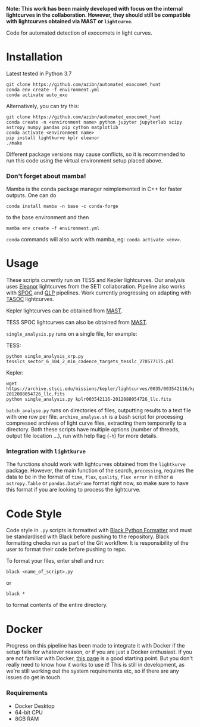 **Note: This work has been mainly developed with focus on the internal lightcurves in the collaboration. However, they should still be compatible with lightcurves obtained via MAST or `lightcurve`.**

Code for automated detection of exocomets in light curves.

# Installation

Latest tested in Python 3.7
	
	git clone https://github.com/azibn/automated_exocomet_hunt
	conda env create -f environment.yml
	conda activate auto_exo

Alternatively, you can try this:

	git clone https://github.com/azibn/automated_exocomet_hunt
	conda create -n <environment name> python jupyter jupyterlab scipy astropy numpy pandas pip cython matplotlib
	conda activate <environment name>
	pip install lightkurve kplr eleanor
	./make
 
Different package versions may cause conflicts, so it is recommended to run this code using the virtual environment setup placed above. 

### Don't forget about mamba!

Mamba is the conda package manager reimplemented in C++ for faster outputs. One can do

```conda install mamba -n base -c conda-forge```

to the base environment and then 

```mamba env create -f environment.yml```

`conda` commands will also work with mamba, eg: `conda activate <env>`.

# Usage

These scripts currently run on TESS and Kepler lightcurves. Our analysis uses [Eleanor](https://ui.adsabs.harvard.edu/abs/2019PASP..131i4502F/abstract) lightcurves from the SETI collaboration. Pipeline also works with [SPOC](https://ui.adsabs.harvard.edu/abs/2020RNAAS...4..201C/abstract) and [QLP](https://ui.adsabs.harvard.edu/abs/2020RNAAS...4..204H/abstract) pipelines. Work currently progressing on adapting with [TASOC](https://ui.adsabs.harvard.edu/abs/2019AAS...23320207B/abstract) lightcurves.

Kepler lightcurves can be obtained from [MAST](https://archive.stsci.edu/kepler/). 

TESS SPOC lightcurves can also be obtained from [MAST](https://archive.stsci.edu/missions/tess/tid/).

`single_analysis.py` runs on a single file, for example:
 
 TESS:

    python single_analysis_xrp.py tesslcs_sector_6_104_2_min_cadence_targets_tesslc_270577175.pkl
 
 Kepler:

    wget https://archive.stsci.edu/missions/kepler/lightcurves/0035/003542116/kplr003542116-2012088054726_llc.fits
    python single_analysis.py kplr003542116-2012088054726_llc.fits


`batch_analyse.py` runs on directories of files, outputting results to a text file with one row per file. `archive_analyse.sh` is a bash script for processing compressed archives of light curve files, extracting them temporarily to a directory.  Both these scripts have multiple options (number of threads, output file location ...), run with help flag (`-h`) for more details.

### Integration with `lightkurve`

The functions should work with lightcurves obtained from the `lightkurve` package. However, the main function of the search, `processing`, requires the data to be in the format of `time`, `flux`, `quality`, `flux error` in either a `astropy.Table` or `pandas.DataFrame` format right now, so make sure to have this format if you are looking to process the lightcurve.

# Code Style
Code style in `.py` scripts is formatted with [Black Python Formatter](https://black.readthedocs.io/en/stable/index.html) and must be standardised with Black before pushing to the repository. Black formatting checks run as part of the Git workflow. It is responsibility of the user to format their code before pushing to repo.

To format your files, enter shell and run:

`black <name_of_script>.py`

or

`black *`

to format contents of the entire directory.

# Docker

Progress on this pipeline has been made to integrate it with Docker if the setup fails for whatever reason, or if you are just a Docker enthusiast. If you are not familiar with Docker, [this page](https://www.docker.com/resources/what-container) is a good starting point. But you don't really need to know how it works to use it! This is still in development, as we're still working out the system requirements etc, so if there are any issues do get in touch. 

### Requirements
- Docker Desktop 
- 64-bit CPU
- 8GB RAM
